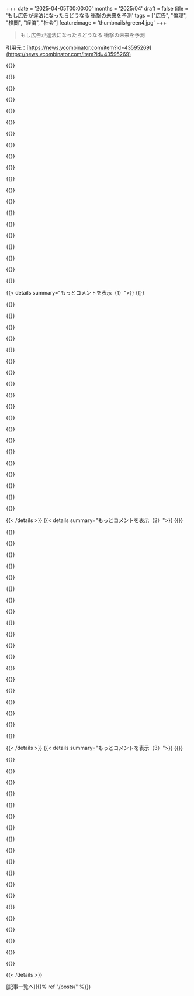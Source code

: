+++
date = '2025-04-05T00:00:00'
months = '2025/04'
draft = false
title = 'もし広告が違法になったらどうなる 衝撃の未来を予測'
tags = ["広告", "倫理", "検閲", "経済", "社会"]
featureimage = 'thumbnails/green4.jpg'
+++

> もし広告が違法になったらどうなる 衝撃の未来を予測

引用元：[https://news.ycombinator.com/item?id=43595269](https://news.ycombinator.com/item?id=43595269)

{{<matomeQuote body="この記事、マジで考えさせられるわ。広告業界にいたけど、今はシステムエンジニアやってるんだ。広告がプロパガンダと同じってのは、マジでその通りだと思う。ターゲットシステム作った経験からすると、スニーカー買わせるのと投票させるのって、ほんと似てるんだよね。Tech業界は症状しか見てなくて、根本原因を無視してる気がする。広告システムは寄生虫みたいなもんで、みんな囚人のジレンマに陥ってる。広告のない世界を想像してみてよ。モノはあるし、商売も情報もある。ただ、俺らの判断を狂わせる機械がないだけ。過激だって？そりゃそうだけど、時にはOverton windowをぶっ壊す必要もあるんだよ。P.S. Freudと広告の関係は”Century of the Self”を見ると面白いよ。" userName="gcp123" createdAt="2025-04-05T20:15:16" color="#ff5c5c">}}

{{<matomeQuote body="広告のない世界なんて想像できないって。魔法とか世界平和の方がまだ現実味があるよ。不可能だよ。広告の定義って何さ？狭く定義したら抜け道だらけだし、広く定義したら政治的な敵に利用される不公平なシステムになるよ。それに、そんな制限をかけたら、他の国に経済的な優位性を与えて、長期的な国の主権を危うくするだけだよ。" userName="Ferret7446" createdAt="2025-04-05T21:49:58" color="">}}

{{<matomeQuote body="Tech業界でよくあるのが、「Xをもっと効率化するためにお金を払いたい」→「Xは価値があるから！」<br>「Xを規制して安全にしたい」→「Xって何？規制するな！」ってやつ。マジで分かりやすすぎて笑える。他の法律はそうじゃないのにね。定義なんて曖昧なものだし、それを決めるのが立法府とか裁判所の役割でしょ？" userName="camgunz" createdAt="2025-04-06T08:34:44" color="#ff5733">}}

{{<matomeQuote body="何かを禁止する場合、定義が重要なのは、間違った定義をすると、人々にとって重要なことまで禁止してしまうからだよ。弁護士や裁判官ならすぐに気づくはず。一貫して適用できる害の原則が必要なんだ。" userName="grandempire" createdAt="2025-04-06T11:53:21" color="">}}

{{<matomeQuote body="＞あんたがたにとって重要で価値があることでも、他人にとって有害なことだってあるんだぜ。<br>他人に害を与えることを禁止するのは、社会として当然のことじゃん。" userName="cratermoon" createdAt="2025-04-06T13:24:57" color="">}}

{{<matomeQuote body="それって人権否定じゃん。「Xを手に入れる権利がある？でも、Xは害を及ぼすかもしれない。言論の自由を使って悪いことを主張したり、不当な捜索から逃れるために免責特権を使うかもしれない」ってね。作者はプロパガンダを広告の一種と考えて禁止しようとしてるけど、Fox Newsみたいな政治的なニュースを流すのも禁止になるってこと？ありえないでしょ。広告の完全禁止は無理だよ。広告と表現の自由の線引きなんてできないもん。" userName="bccdee" createdAt="2025-04-06T13:45:46" color="">}}

{{<matomeQuote body="＞まあ、Fox Newsはプロパガンダの主要なソースの一つだろうね。彼らは強い政治的偏向のあるニュースを発表しているだけだよ。<br>実は(笑えることに)Fox Newsは自分たちの法廷文書によるとニュースを発表してなくて、エンタメ商品なんだってさ。まさに議論されてるメカニズムだよね。弁護士が議論して裁判所が定義を決めるってこと。法律を作る前に完璧な定義を議論するなんて非現実的だからね。広告の定義は「製品やサービスの認知度を高め、売上を促進するために、出版社やメディアが有料で戦略的に配置するコミュニケーション素材」かな。" userName="ToucanLoucan" createdAt="2025-04-06T16:53:12" color="#ff33a1">}}

{{<matomeQuote body="まともな定義、サンキュー。表現の自由の問題は軽減されるけど、他にも問題があるよね。経済的な影響がデカすぎる。GoogleとかMetaのビジネスモデルは一夜にして消えるし、テック以外の業界も大打撃を受ける。映画のproduct placementとかスポーツイベントのバナーとかさ。誰がお金払うの？国？誰の金で？新規参入も難しくなるしね。レビュー担当者にSaaS製品の無料アカウントをプレゼントしてテストしてもらうことすらできなくなるかも。消費者も損するよ。人の考えを変える努力は許されるべき。追跡を禁止すべきだよ。" userName="whacko_quacko" createdAt="2025-04-06T17:31:16" color="">}}

{{<matomeQuote body="この法律は他の禁止法と何も変わらないよ。詐欺とか差別とか名誉毀損みたいに、みんなが知ってる明確な定義があるものと違って、広告は特に曖昧なんだから、定義のために研究し直す必要はないよ。" userName="camgunz" createdAt="2025-04-06T14:21:16" color="">}}

{{<matomeQuote body="おーい、どのコメントへの返信か見てる？Tech業界の人が何かを禁止することに懐疑的なことについて言ってるんだよ。" userName="grandempire" createdAt="2025-04-06T14:22:24" color="">}}

{{<matomeQuote body="HNの偏見の中でも、広告への激しい嫌悪感は一番見当違いかもね。人の注意は貴重なのに、それを求める欲求は無限大。需要と供給があるから、市場ができるのは当然じゃん？それを力ずくで邪魔するのは、権威主義的すぎるんじゃない？市場を規制する方がまだマシだと思うな。広告は注意っていう資源に値段をつけるもので、基本的には価値の高い情報が目立つようにできてる。もちろん、そうじゃない時もあるけどさ。規制は必要だけど、全部禁止にするのはやりすぎ。" userName="pembrook" createdAt="2025-04-06T10:34:23" color="">}}

{{<matomeQuote body="広告を商品として考えるなら、価値ある注意が持ち主の許可なく奪われてるって認めるべきじゃない？労働に例えると、労働市場はあるけど、労働者が搾取されないように厳しく規制されてるよね。所有物だって同じ。注意も同じように考えるべきじゃないかな。" userName="bondarchuk" createdAt="2025-04-06T11:35:33" color="#ff5c5c">}}

{{<matomeQuote body="同意なしに奪われてるって言うけど、YouTubeとか広告付きのサイトを見るのは自分で選んでるんじゃないの？コンテンツと引き換えに注意を払ってるんでしょ？他に選択肢もあるけど、多くの人がそれを選んでるだけ。強制じゃないよ。" userName="luckylion" createdAt="2025-04-06T12:33:18" color="">}}

{{<matomeQuote body="広告の物理的な形式を規制するのは比較的簡単だよ。例えば、アメリカ以外では「billboard」って珍しいよね。建物の壁面から飛び出した看板を禁止してる地域もあるし。ベルリンでは公共交通機関での文化的な広告以外の広告は禁止されてるんだって。細かい問題はあるけど、全体的にはうまくいってるみたい。" userName="PaulDavisThe1st" createdAt="2025-04-05T22:20:13" color="#ff5733">}}

{{<matomeQuote body="まずは控えめに始めて、抜け穴を調査して悪用する人を罰する監視機関を設立する。アストロターフィング・キャンペーンを仕掛けたら、10年の懲役と監視機関の運営資金を賄うための多額の罰金。宣伝資料を作成して公開することはできるけど、それが宣伝だと明確に表示されていて、オプトインである必要がある。問題は、取り締まりが難しい小規模な宣伝ではなく、注意経済全体を構築してしまったこと。大企業にとって割に合わないようにすれば成功。" userName="idle_zealot" createdAt="2025-04-06T00:06:01" color="#ff5c5c">}}

{{<matomeQuote body="政策を実現するには、まず人々を説得して投票してもらう必要があるよね。それってどうやるの？" userName="msla" createdAt="2025-04-06T01:54:39" color="">}}

{{<matomeQuote body="それってどんな政策にも当てはまる議論だよね。「人々を説得して投票してもらう必要がある」って、当たり前のことじゃん。" userName="Chinjut" createdAt="2025-04-06T03:01:13" color="">}}

{{<matomeQuote body="私が言いたいのは、説得するっていう行為自体が広告だってこと。だから、政治的な広告以外は禁止するってことになるんじゃない？そして、そのうち自分たちの運動が政治的じゃないって判断されるかもしれない。政府がそれを利用するのは目に見えてる。" userName="msla" createdAt="2025-04-06T05:34:07" color="">}}

{{<matomeQuote body="それって反論になると思ってる？選挙活動をするんだよ。人に話しかけて、メッセージを広める。広告を買うんじゃなくて、集会を開く。支持者に友達や家族に話してもらうように促す。インタビューを受ける。政治参加って、Instagramの広告を買うことだけじゃないでしょ？" userName="idle_zealot" createdAt="2025-04-06T02:38:55" color="#38d3d3">}}

{{<matomeQuote body="集会は広告じゃない、か。<br>まあ、それも一つの抜け穴だね。<br>企業が集会を開けないわけじゃないし。<br>フラッシュモブだってあるし。「メッセージを広める」って、結局のところバイラルマーケティングのことじゃないの？" userName="msla" createdAt="2025-04-06T02:46:03" color="">}}

{{< details summary="もっとコメントを表示（1）">}}
{{<matomeQuote body="アメリカ以外でbillboardが珍しいってのは違う気がするなー。発展途上国にはbillboardがいっぱいあるし、ヨーロッパのMilanとかSamsungのすごいbillboardあるじゃん。" userName="cavisne" createdAt="2025-04-05T22:58:38" color="">}}

{{<matomeQuote body="去年の夏にLondonとParisでbillboardめっちゃ見たけど。人が多いのにbillboardがない魔法の場所ってどこだよ？" userName="gamblor956" createdAt="2025-04-05T23:54:13" color="">}}

{{<matomeQuote body="＞無理じゃね？広告の定義ってどうすんの？<br>完璧主義は良くないってことだよね。裁判官がいるじゃん。今の広告の99%をカバーできるくらいには定義できるって。グレーゾーンはあるだろうけど、広告主も対応するだろうし。でも広告がめっちゃ高くて難しくてリスクが高いものになるのは確かだよね。" userName="kmacdough" createdAt="2025-04-06T11:05:51" color="#785bff">}}

{{<matomeQuote body="＞定義を保守的にしたら、広告は抜け穴を通るようになるよ。<br>それでも今よりはマシな世界になると思うよ。最初から完璧じゃなくていいから、小さく始めればいいんだよ。billboardが禁止されてるアメリカの州を運転してみるといいよ。" userName="margalabargala" createdAt="2025-04-05T22:04:29" color="#45d325">}}

{{<matomeQuote body="ゼロにはならないよね。広告を禁止する法律を定義して取り締まるのは難しいだろうけど、今より広告が少ない世界にするのは可能だと思う。" userName="jononor" createdAt="2025-04-05T22:05:39" color="">}}

{{<matomeQuote body="広告とpropagandaを政府が決めるってこと？政府の悪事を伝えるのはpropaganda？イエス様を信じるように勧めるのはpropagandaなの？" userName="scarface_74" createdAt="2025-04-05T22:16:23" color="">}}

{{<matomeQuote body="広告とpropagandaって区別つかないじゃん。イエス様のことを伝えに家を回るのと、掃除機を売りに行くのは同じだけど、roadside billboardとかprogrammatic advertisingとは違うよね。billboardとかprogrammatic advertisingをなくせば、もっといい世界になると思う。少なくともdoor-to-doorなら労力がいるし、ドアを開けなければいいんだし。" userName="appreciatorBus" createdAt="2025-04-05T22:38:07" color="#45d325">}}

{{<matomeQuote body="え？政府は殺人とか脱税とか、いろんなことを定義してるじゃん。billboardを禁止してる州もあるし。" userName="jychang" createdAt="2025-04-05T22:24:03" color="">}}

{{<matomeQuote body="政府が気に入らないcauseを広告だって決めるのはどうなの？保守的な州に住んでたら、Planned Parenthoodの擁護を広告だって言って、pro-lifeを宗教の自由だって言うんじゃない？ネットはどうなるの？海外のwebsiteをblockするの？Floridaではporn siteで年齢確認が必要だけど、MindGeekとかアメリカにないsiteは無視してるよ。" userName="scarface_74" createdAt="2025-04-05T22:48:54" color="#785bff">}}

{{<matomeQuote body="記事には“sold advertising”を禁止するって書いてあったと思うけど、それはいい方法かもね。自分のものはadvertiseできるけど、お金を払ってadvertiseしてもらうことはできないってことだよね。広告はもっとlocalになるだろうね。" userName="Aeolun" createdAt="2025-04-06T00:49:31" color="#ff5c5c">}}

{{<matomeQuote body="怪しい広告より、信頼できるレビューサイトの方が良くね？" userName="Tempest1981" createdAt="2025-04-06T02:08:15" color="">}}

{{<matomeQuote body="＞それって他国に経済的有利性を与えて、長期的には国の主権を危うくするんじゃない？<br>え？どういうこと？広告って商品やサービスじゃないじゃん。せいぜい“割れ窓理論”的な経済的打撃にしかならなくね？" userName="cogman10" createdAt="2025-04-05T22:10:46" color="">}}

{{<matomeQuote body="広告はどんな商品やサービスが、いくらで手に入るかを教えてくれるじゃん。これってサービスだろ。" userName="pessimizer" createdAt="2025-04-05T22:26:58" color="#38d3d3">}}

{{<matomeQuote body="想像できないなら、もっと頑張って想像してみろよ。もっと良い世界を築けるはずだ。努力は必要だけど。" userName="michaelhoney" createdAt="2025-04-05T22:29:24" color="">}}

{{<matomeQuote body="想像すればするほど、良い世界に見えなくなるのが問題なんだよな。自由にコミュニケーションできるのは良いことだし、俺らが享受してる良いことの基本だろ。二度と買わないような物の広告がなくなるのは良いけど、興味ある人にとっては最悪じゃん。誰の役にも立たない広告だとしても、広告の自由を制限するのは良くない。良い世界を作るには、すでに持ってるものに気づくのが大事。" userName="jjk166" createdAt="2025-04-06T00:07:49" color="#785bff">}}

{{<matomeQuote body="「広告を違法にしたらどうなるか？」なんて、考えが甘すぎる提案だよ。「広告を違法にすれば広告はなくなる」とか「デメリットはない」って前提にしてるし。広告が悪いとしても、規制する方法は色々あるし、トレードオフもある。全部まとめて語れないって。<br>それって「ドラッグを違法にしたらどうなるか？」って言うのと同じじゃね？" userName="kragen" createdAt="2025-04-05T21:43:42" color="">}}

{{<matomeQuote body="＞広告を違法にすれば広告はなくなるって前提なの？<br>そうなるんじゃね？法律作ったり、取り締まるの難しいって言ってるけど（アメリカじゃ憲法違反かも）、広告ってできるだけ多くの人に見てもらいたいものじゃん。取り締まりは簡単だよ。広告やスポンサーがはっきりしてないといけないって法律はもうある。「これは広告です」ってやつ。<br>＞「ドラッグを違法にしたらどうなるか？」みたいな話だよね。<br>ドラッグやアルコールは隠れて消費できるし、需要も高い。全然違う。広告なんて見たくない人が多いし、「違法だ」って言う人が広告を潰せるかも。広告のヤミ市みたいなのはできないでしょ。" userName="cogman10" createdAt="2025-04-05T22:20:29" color="#45d325">}}

{{<matomeQuote body="＞記事にあった思考実験を試してみて。広告のない世界を想像するんだ。製品は存在し続ける。商売も成り立つ。<br>でも新聞、TV、Youtubeは終わるな。" userName="LunaSea" createdAt="2025-04-05T20:23:14" color="">}}

{{<matomeQuote body="それって悪いこと？価値を提供してる？<br>質の低いコンテンツばっかりじゃなくて、質の高いチャンネルが残るかも。お金のために誰かのチャンネルをコピーする人もいなくなる。情熱がある人だけが作るようになる。チャンネル数は減るけど、情熱を持ってる人の割合は高くなるから、悪いことばかりじゃない。<br>TVはお金かかるじゃん。衛星放送とかケーブルにお金払ってるし、無料の番組は政府が補助してる。広告で二重取りする必要ない。<br>新聞も購読してたじゃん。戻そうとしてるところもあるけど、質の悪いものが多い。広告がなくなれば、新聞にお金を払って、良い新聞を見つけるようになるかも。0円のものを1円にするのは、10円のものを20円にするより難しい。0円がなくなれば、もっと効率的な価格発見になる？" userName="immibis" createdAt="2025-04-05T20:25:39" color="#785bff">}}

{{<matomeQuote body="この考え、別に珍しくないんだよね。Overton windowの外にあるからじゃなくて、単にバカげてて実現不可能だから。フリー speechに抵触しないなんてありえないし、法的にも道徳的にもね（特にアメリカ）。作者は、populistが支持者に語りかけるのを止められるのがメリットだって言ってるけど、これじゃ自由民主主義の村を救うために破壊してるようなもんじゃん！境界線をどう引くかとか全然考えてないよね。有料講演？influencerへのプレゼント？友達紹介の特典？productsにはmarketingが必要だよ。何を買えばいいかなんて魔法じゃわからないし。advertisingは大事な役割を果たしてるんだよ。ウザいとか、しつこいとか、気持ち悪いとかはわかるけどね。『情報過多な世界では、広告は操作するけど、情報を与えない』ってのは根拠のない主張だよ。billboardとか公共広告を禁止するのはいいけど。それは別に新しいことじゃないし、常識的な理由でいろんな場所でやってるじゃん。なんか心理的な不快感を『ぼやけたfascism』とか言うのは、マジで意味不明。そんなんでfascism呼ばわりは恥ずかしいわ。" userName="dash2" createdAt="2025-04-06T09:09:48" color="">}}


{{< /details >}}
{{< details summary="もっとコメントを表示（2）">}}
{{<matomeQuote body="＞Total fantasy to think you wouldn't fall afoul of free speech, both legally (in the US) and morally”<br>ほとんどの国でadvertisingには制限があるけど、free speechは尊重されてるの？<br>＞Absolutely zero thought has been given to how to police the boundaries. Giving a paid speech? Free gifts for influencers? Rewards for signing up a friend?”<br>何かの境界線を引くときに、完璧な方法なんてないんだよ。法律ってのはせいぜい近似値でしかないし、グレーゾーンは裁判でケースバイケースで決まるんだから。<br>＞Products need marketing. You don't just magically know what to buy. Advertising fulfils an important social role. Yes, I know it can be annoying/intrusive/creepy. ”In our information-saturated world, ads manipulate, but they don't inform” is an evidence-free assertion.”<br>俺の国じゃ、alcoholのadvertisingは禁止されてるけど、それでも毎年面白いビールを見つけてるよ。" userName="vjk800" createdAt="2025-04-06T18:33:34" color="#38d3d3">}}

{{<matomeQuote body="俺の国じゃ、alcoholのadvertisingは禁止されてるけど、それでも毎年面白いビールを見つけてるよ。<br>これ面白いね。alcohol会社は、product placementとかinfluencerとか、ありとあらゆる手段で規制を回避してるのは周知の事実だけど、それでもメリットがあると思う。もし全てのadvertisingが禁止されたら、同じような感じになるかもね。" userName="sdeframond" createdAt="2025-04-06T21:31:43" color="#785bff">}}

{{<matomeQuote body="多分、小売店向けのpromotionとかやってるんじゃない？よくわかんないけど、別に気にしないし。ただ、TVとか外とかでビールのCMを見ないのは確かで、全部そうなればいいのにって思う。" userName="vjk800" createdAt="2025-04-07T06:17:20" color="">}}

{{<matomeQuote body="フランスのdrugも同じだよ。一般大衆向けのadvertisingは禁止されてるけど、GP向けのpress広告はある。それでも、どこでも広告が許可されてるよりマシだと思う。" userName="sdeframond" createdAt="2025-04-09T21:48:56" color="#ff5733">}}

{{<matomeQuote body="＞how to police the boundaries”<br>どんな政策にもグレーゾーンは必ずある。短いessayで細かいところまでカバーしてなくても別にいいんじゃない？<br>＞You don't just magically know what to buy.”<br>必要なものを知ってるのはmagicじゃない。最近のadvertisingって、俺が元々持ってる欲求を満たす方法を教えてくれるものなんてほとんどない気がする。ほとんどが、今まで必要なかったものを必要だと感じさせようとしてるんだよ。" userName="ozornin" createdAt="2025-04-06T09:49:35" color="">}}

{{<matomeQuote body="細かい問題じゃないでしょ。あまりにも明白な疑問なのに触れてないってことは、作者が本気じゃないってことだよ。<br>必要なものを知ってるのはmagicじゃないけど、どのproductがそれを満たしてくれるかを知るのはautomaticじゃない。advertising targetingがウザがられるのは、広告主がproductを買ってくれそうな人を必死に探してるからだよ。" userName="dash2" createdAt="2025-04-06T10:05:45" color="">}}

{{<matomeQuote body="productを探すのはsearch + first party descriptionで解決しない？「問題Aがありますか？productBを試してみてください」っていうpageを作るのは簡単じゃん。" userName="someone654" createdAt="2025-04-06T11:01:42" color="#785bff">}}

{{<matomeQuote body="もちろんそうだけど、この提案ってsearch engineを禁止することになるんだよね？searchをadvertisingに含めない定義も想像できるけど、作者はそうするつもりはないみたい。有料広告だけじゃなくて、全てのthird-party広告をadvertisingとみなすってハッキリ言ってるし、これじゃGoogleが今の形では存在できなくなるって認めてる。つまり、search engineも禁止するつもりなんだよ。" userName="XCabbage" createdAt="2025-04-06T16:00:05" color="">}}

{{<matomeQuote body="search engineを禁止するわけじゃなくて、advertisingでsearch engineがお金を稼ぐのを禁止するってこと。" userName="dwaltrip" createdAt="2025-04-06T17:32:02" color="#ff33a1">}}

{{<matomeQuote body="ページ作って「Aで困ってる？B試してみて」ってのは簡単じゃん？それって広告じゃないの？" userName="superfunny" createdAt="2025-04-06T16:17:39" color="">}}

{{<matomeQuote body="バナーとかポップアップで強制的に見せられるんじゃなくて、自分で探して見に行くんだから違うんじゃない？" userName="ziofill" createdAt="2025-04-06T21:03:08" color="">}}

{{<matomeQuote body="＞必要なものがわかるのは魔法じゃない<br>必要なものを知るのは簡単だけど、欲しいものを知るのは難しいよね。" userName="fauigerzigerk" createdAt="2025-04-06T10:23:20" color="">}}

{{<matomeQuote body="これって完璧主義の誤謬の例だよね。<br><a href='https://en.wikipedia.org/wiki/Nirvana_fallacy#Perfect_soluti...' target='_blank'>https://en.wikipedia.org/wiki/Nirvana_fallacy#Perfect_soluti...</a>" userName="jeberle" createdAt="2025-04-06T14:13:18" color="#45d325">}}

{{<matomeQuote body="いや、違うと思うな。提案された解決策は実行不可能で悪影響があるって言ってるだけで、部分的にしか機能しないって言ってるわけじゃない。" userName="cal85" createdAt="2025-04-06T16:15:45" color="">}}

{{<matomeQuote body="これも参考になるかも。<br><a href='https://www.astralcodexten.com/p/the-buying-things-from-a-st...' target='_blank'>https://www.astralcodexten.com/p/the-buying-things-from-a-st...</a>" userName="cubefox" createdAt="2025-04-06T15:19:51" color="">}}

{{<matomeQuote body="こういう主張の誤謬があると思ってたんだ、教えてくれてありがとう！" userName="bsnnkv" createdAt="2025-04-06T15:09:40" color="">}}

{{<matomeQuote body="一気に全部やらなくてもいいんだよ。まずはGoogleみたいな広告プラットフォームが提供してるものに注目しよう。広告バナーとか動画広告とか。<br>最初はターゲット広告を禁止する。そうすれば広告プラットフォームはユーザーの情報を使って広告を表示できなくなる。<br>次に、強制的な広告を禁止する。広告を10秒見せたり、ページにずっと広告を表示したりするのはダメ。広告は簡単に消せるようにする。<br>それから、広告を見たくないってユーザー設定を尊重するようにする。ブラウザの標準機能とかアプリのトグルで設定できるようにする。<br>これだけでも問題のある広告はほとんどなくなるはずだけど、スポンサーとかアフィリエイトリンクは残るよね。それについては、免責事項とか識別表示の要件を厳しくする。例えば、スポンサーコンテンツは非スポンサーコンテンツから明確に区別するとか。変な誘導とかコンテンツに近いアフィリエイトリンクをなくすとか。<br>もし広告主が抜け道を見つけたら、新しい規制で穴を塞ぐだけ。" userName="maronato" createdAt="2025-04-07T02:54:23" color="#785bff">}}

{{<matomeQuote body="＞言論の自由の侵害になるって考えるのはファンタジーだね。アメリカでは法律的にも倫理的にも。<br>企業には権利がない。言論の自由の権利もない。<br>SCOTUSの意見は知ってるけど、間違ってると思う。企業に人格を与えるのは現実的じゃない。個人に権利を与えるのとは違うケースを議論してるんだから。<br>＞境界線をどう引くか全く考えられてない。講演の謝礼？インフルエンサーへのプレゼント？友達紹介の報酬？<br>ブログ記事で詳細な法律案を作ってないって批判してるだけじゃん。ネットでアイデアを提案するのにそんなことしないの知ってるでしょ。<br>＞製品にはマーケティングが必要。何を買うか魔法みたいにわかるわけない。広告は重要な社会的役割を果たしてる。ウザいのはわかるけど。「情報過多な世界で広告は操作するけど情報を与えない」ってのは証拠のない主張だ。<br>何を買うかわからないのはわかるけど、広告は問題を悪化させるだけだと思う。広告は偏った情報しか与えないし、真実を伝えても意図的に重要な情報を隠してる。「真実がわからないから嘘をついてもいい」って言ってるのと同じ。知識不足の解決策は嘘じゃなくて真実だよ。<br>広告がないなら、Consumer Reportsみたいな第三者機関のレビューが消費者の情報ニーズを満たすはず。" userName="kerkeslager" createdAt="2025-04-06T14:42:54" color="#ff33a1">}}

{{<matomeQuote body="あと、言論の自由は言論を拡散する自由とは違うよね。" userName="amelius" createdAt="2025-04-06T14:59:00" color="">}}

{{<matomeQuote body="タバコの広告は、アメリカを含め世界のほとんどで禁止か厳しく規制されてるよね。言論の自由には、名誉毀損とか暴力の扇動とか、いくつか例外があるし。それに、企業にどこまで適用されるかもハッキリしてないじゃん？インフルエンサーへの”無料”プレゼントも、ちゃんと開示する必要があるし。じゃないと、ただのペーオラでしょ。境界線を引くのが難しいってのは、既存の法律にも言えることだし、特に役立つ議論じゃないと思うな。<br>＞情報過多な現代で、広告は操作するけど、情報を提供しない”ってのは証拠がない主張だよね。<br>コーラのCMでホッキョクグマがコーラ飲んでる映像から、どんな情報が得られるのさ？" userName="Cpoll" createdAt="2025-04-06T19:07:20" color="">}}


{{< /details >}}
{{< details summary="もっとコメントを表示（3）">}}
{{<matomeQuote body="製品にはマーケティングが必要だよ。何を買えばいいかなんて、魔法みたいにわかるわけないじゃん。<br>えー、もしかしてあなたってDon Draper？<br>マジレスすると、マーケティングなんていらないんだよ。製品を買うときに必要なのは、その製品の技術仕様。それで自分のニーズに合ってるか判断できるでしょ。" userName="mbs159" createdAt="2025-04-06T12:11:05" color="">}}

{{<matomeQuote body="うーん、どうだろ。<br>色々考えてみたんだけど、結局、企業は自分の店で売ってるものを宣伝できる必要はあると思うんだよね。<br>例えば、ギターを買いたいとするじゃん？<br>オンラインで探すとする。まず、どこで買うか決めなきゃいけない。どうやって選ぶ？比較サイトとかは全部広告とみなされて禁止（じゃないと、ステマだらけになる）。検索エンジンも広告になるのかな？サイトを見つけたとする。どうすればお得に買えるかわかる？（これは、そもそも買いすぎだって話にもなるけど）。<br>そのサイトで、違うブランドのギターを宣伝できる？広告の定義からすると、ダメだよね。だって、商品を見せる目的は、買わせることだから。それじゃ、本当に共産主義みたいに、選択肢が一つしかない状態になる？それすら見ちゃダメ？<br>ギター屋に行くとする。まず、どうやって店を見つける？広告が禁止なら、偶然通りかかるしかない？店の看板に、何の店か書いちゃダメ？ギター屋って書いちゃダメ？すでに、店が他の場所で宣伝できないってことは同意してるから、口コミしかない。それも違法？企業だけダメ？お金をもらってる人がダメ？<br>店に着いたとする。並んでる商品を手に取っちゃダメ。だって、購入を促すことになるから。店員に「ギター見せて」って言って、ランダムに選んでもらうしかない。気に入るまでそれを繰り返す。値段は教えてくれるけど、セール価格はダメ。特定のブランドを買わせるための広告になるから。セールも禁止。全然お得に買えてるかわからない。もしかしたら、もっと安くて良いギターがあったかもしれない。<br>もう、規模の経済は崩壊してるね。全ての買い物が口コミで広がるしかないから、全国チェーンは全部潰れる。一番大きなメーカーが、この状況を一番上手く利用して、独占状態になる。小さな会社は、どこにも卸せなくなるから、潰れる。<br>スーパーはどうなる？スーパーは広告で成り立ってるのに。同じものが並んでても、区別がつかない。小さい会社は潰れる。値段は固定で、セールやクーポンも禁止。<br>---<br>結局、マーケティングは何万年も前から存在してるんだよね。選択肢の中から価値を見つけるのは、人間の本能なんだ。<br>広告を禁止するなんて、一部の人には良くても、全体から見ると歪んだ社会になるだけだと思う。" userName="noahjk" createdAt="2025-04-06T14:24:24" color="">}}

{{<matomeQuote body="場所が近い順に店をリストアップするのは広告じゃないし、ギターを公平にレビューするサイトも広告じゃないし、友達に好きなギターを教えるのも広告じゃないじゃん。<br>みんな定義をハッキリさせないで、ごまかしてるのが嫌だわ。Ublockは広告をかなりブロックしてくれるみたいだよ。まずはそこから始めて、何でもかんでも禁止みたいな、クレイジーな仮説はやめようよ。" userName="spencerflem" createdAt="2025-04-06T17:19:29" color="#ff5733">}}

{{<matomeQuote body="ここで言う違いは、ギターについて検索したり、自分で広告を見に行くのはOKだけど、次の日にスマホで勝手に広告が出てくるのはダメってこと。<br>自分で広告を見に行く場合は、広告でお金を稼ぐのもアリだと思う。" userName="darioush" createdAt="2025-04-06T15:08:04" color="#ff33a1">}}

{{<matomeQuote body="＞あらゆる場所からの集約された比較は広告とみなすことができる<br>ここが混乱の元だと思うよ。第三者の独立したレビューサイトは、広告とは全然違うと思う。Yelpみたいなサイトは、企業からお金をもらってステマをするのが問題。でも、Consumer Reportsみたいな本当に独立したレビューサイトは、広告じゃないでしょ。<br>＞サイト上で、会社が扱ってる違うブランドを宣伝するのは広告？広告の定義からするとダメ？それじゃ、共産主義みたいに選択肢が一つしかない状態になる？それすら見ちゃダメ？<br>誰も提案してないような極端な法律を心配しすぎだよ。”広告”の定義がわからないけど、店で売ってるものをリストアップするのは、どんなに考えても広告じゃないでしょ。" userName="kerkeslager" createdAt="2025-04-06T14:48:50" color="">}}

{{<matomeQuote body="言論の自由のために、お金を払って誰かに発言してもらう権利は必要？もしそうなら、もう言論の自由なんて存在しないよね。裁判官とか政治家がお金で発言を売ることは、どの民主主義国家でも許されてないじゃん。<br>広告だけ違うのはなんで？" userName="_Algernon_" createdAt="2025-04-06T10:22:09" color="#785bff">}}

{{<matomeQuote body="＞機能している民主主義国家は、裁判官や政治家が発言を一番高い人に売ることを許可していません<br>それはあなたの”機能している民主主義”の定義によるんじゃない？" userName="ninalanyon" createdAt="2025-04-07T08:34:06" color="">}}

{{<matomeQuote body="広告は範囲が広すぎるけど、裁判官や政治家に賄賂を贈るのは範囲が狭いよね（職務に反することも考えれば）。<br>影響力を買う特定の行為を禁止するのは簡単だし、理にかなってる。でも、誰かの出版物で意見を発表することを禁止するのは、範囲が広すぎるし、言論の自由の侵害だよ。言論の自由は、角で叫ぶことじゃないでしょ。<br>それに、逆効果だと思う。商業的にも政治的にも、影響力を求める行為は、表立った広告から、コミュニケーションへの隠れた浸透に変わるだけだよ。<br>透明性がもっと欲しいのに。" userName="fauigerzigerk" createdAt="2025-04-06T10:36:07" color="#38d3d3">}}

{{<matomeQuote body="＞情報過多な現代で、広告は操作するけど、情報を提供しない”ってのは証拠がない主張だよね。<br>それどころか、間違ってるよね。広告で便利な製品を知ることがよくあるんだけど。そう思う人がいるなんて、マジでビックリする。世界の見え方が全然違うのかな。" userName="dionidium" createdAt="2025-04-06T18:28:25" color="#ff33a1">}}

{{<matomeQuote body="https://news.ycombinator.com/item?id=43601740" userName="fsflover" createdAt="2025-04-10T21:19:04" color="">}}

{{<matomeQuote body="＞実際、作者は、大衆迎合主義者が聴衆に話しかけるのを止められるってことを利点として宣伝してるんだよね。これって、リベラル民主主義の村を救うために破壊してるようなもんじゃん！<br>皮肉なことに、作者は大衆的な考えを広めるためにプロパガンダを使ってるってわけ。" userName="627467" createdAt="2025-04-06T12:57:06" color="">}}

{{<matomeQuote body="自由な発言の侵害にならないなんてありえないファンタジーだよね（アメリカでは法的にも道徳的にも）。<br>アメリカで喫煙の広告ってまだできるの？" userName="Cub3" createdAt="2025-04-08T03:53:35" color="">}}

{{<matomeQuote body="commonsensical（常識的な）っていう形容詞、今まで見たことなかったんだけど、これから使いまくるつもり！" userName="ConradJarret" createdAt="2025-04-07T19:24:15" color="">}}

{{<matomeQuote body="ほとんどあんたの意見に賛成だけど、これだけは違うな：<br>＞製品にはマーケティングが必要だ。何を買うかなんて魔法みたいにわかるわけないじゃん。<br>マーケティングはいらないけど、情報は必要だよね。客観的な情報があれば、操作的なマーケティングがなくてももっと簡単に手に入るはず。" userName="Hendrikto" createdAt="2025-04-06T09:53:17" color="#ff5733">}}

{{<matomeQuote body="マーケティングを操作って定義してるじゃん。マーケティングってただ単に「製品を市場に出すこと」だよ。例えば、展示会にブースを出すのもそうだし。客観的な情報と「誇張」の線引きなんて無理だよ。「strollers（ベビーカー）」ってググってみたら、こんなのが出てきた：<br>Joolz strollers（Joolzのベビーカー）は人間工学に基づいたデザイン、操作性、コンパクトさ、収納スペースが特徴です。お気に入りのJoolzのベビーカーモデルを比較して選びましょう。<br>これって操作？それとも情報？" userName="dash2" createdAt="2025-04-06T10:00:11" color="#45d325">}}

{{<matomeQuote body="歴史的に見ると、広告は「Foo Bros. makers of hats（Foo兄弟社、帽子の製造業者）」みたいな魅力的な露骨な表現から、「makers of the FINEST hats（最高の帽子の製造業者）」へ進化して（嘘だけど、少なくとも何屋かはわかる…）、最終的には「wear Foo or no one will talk to you again（Fooを着ないと誰にも話しかけてもらえない）」になったんだよね。その過程で、規制が設けられたり、蛇の油が実際には死者を蘇らせなかったから、それについて嘘をつくのは禁止されたりしたけど、Fooを着てる人たちがTV（かTT）でいかに幸せでクールに見えるかを見せつけて、自分は不十分だって感じさせるのは、ただの言論の自由なんだってさ。そしてもちろん、TFAが触れてるような、 Goog と Meta のために何兆ドルもの帝国を築いたり、同じ手段を使って投票や購買を操作したりする副作用もあるよね。<br>個人的には、広告のない世界を想像できるよ。だって、できる限り広告をブロックしてるし、それでもなんとか物を買ってるもん。たとえ、広告に踊らされてるほどクールだって感じられてないとしてもね。" userName="blacksmith_tb" createdAt="2025-04-06T16:02:38" color="#ff33a1">}}

{{<matomeQuote body="＞これって操作？それとも情報？<br>操作っぽいね。情報っていうなら、製品に関するパラメータの一覧表みたいなものじゃない？一番安いのから一番高いのまで、どのベビーカーでも「Compact（コンパクト）」とか「Ergonomic（人間工学的）」って言えるじゃん。" userName="mbs159" createdAt="2025-04-06T11:52:54" color="">}}

{{<matomeQuote body="どうすればもっと簡単になるんだ？<br>誰がそんな情報リポジトリを管理するんだ？それを引き受けるインセンティブは？（広告収入で支えられなくなるんだから。）" userName="hanspeter" createdAt="2025-04-06T12:03:38" color="">}}

{{<matomeQuote body="広告収入だけが収入源じゃないよ。昔は、人々は価値があると思った商品やサービスに対して、それを売る人に代金を払ってたんだ。" userName="thfuran" createdAt="2025-04-06T15:19:21" color="">}}

{{<matomeQuote body="広告を禁止するって言うけど、広告と他の表現の自由ってどう区別するんだろ？裁判所は既に“commercial speech”って区別してるよね。商業的なスピーチ全部ダメにする？ウェイターが料理に合うロゼを勧めるのもアウト？無料サンプル配るのもダメ？店の看板出すのも広告？広告とかプロパガンダ嫌いだけど、線引きがマジ難しいと思うんだよね。どこに線引く？" userName="toomim" createdAt="2025-04-05T18:15:37" color="">}}


{{< /details >}}


[記事一覧へ]({{% ref "/posts/" %}})
